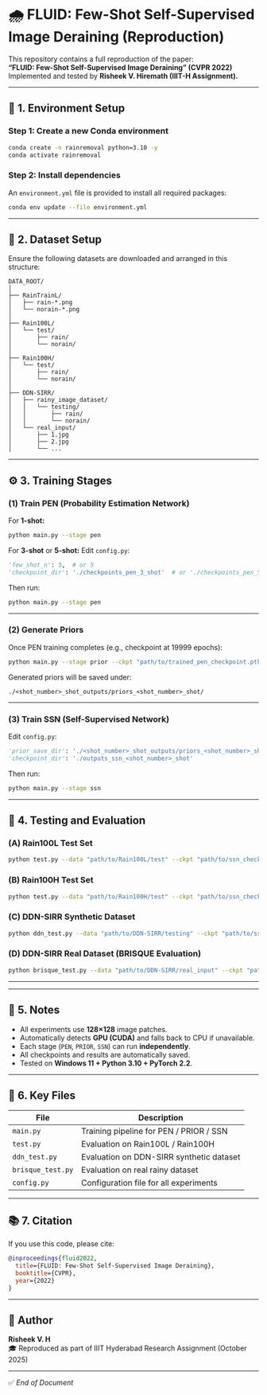 # 🌧️ FLUID: Few-Shot Self-Supervised Image Deraining (Reproduction)

This repository contains a full reproduction of the paper:  
**“FLUID: Few-Shot Self-Supervised Image Deraining” (CVPR 2022)**  
Implemented and tested by **Risheek V. Hiremath (IIIT-H Assignment).**

---

## 🧩 1. Environment Setup

### Step 1: Create a new Conda environment
```bash
conda create -n rainremoval python=3.10 -y
conda activate rainremoval
```

### Step 2: Install dependencies
An `environment.yml` file is provided to install all required packages:
```bash
conda env update --file environment.yml
```

---

## 📁 2. Dataset Setup

Ensure the following datasets are downloaded and arranged in this structure:

```
DATA_ROOT/
│
├── RainTrainL/
│   ├── rain-*.png
│   └── norain-*.png
│
├── Rain100L/
│   └── test/
│       ├── rain/
│       └── norain/
│
├── Rain100H/
│   └── test/
│       ├── rain/
│       └── norain/
│
├── DDN-SIRR/
│   ├── rainy_image_dataset/
│   │   └── testing/
│   │       ├── rain/
│   │       └── norain/
│   └── real_input/
│       ├── 1.jpg
│       ├── 2.jpg
│       └── ...
```

---

## ⚙️ 3. Training Stages

### (1) Train PEN (Probability Estimation Network)
For **1-shot:**
```bash
python main.py --stage pen
```

For **3-shot** or **5-shot:**
Edit `config.py`:
```python
'few_shot_n': 3,  # or 5
'checkpoint_dir': './checkpoints_pen_3_shot'  # or './checkpoints_pen_5_shot'
```
Then run:
```bash
python main.py --stage pen
```

---

### (2) Generate Priors
Once PEN training completes (e.g., checkpoint at 19999 epochs):
```bash
python main.py --stage prior --ckpt "path/to/trained_pen_checkpoint.pth"
```
Generated priors will be saved under:
```
./<shot_number>_shot_outputs/priors_<shot_number>_shot/
```

---

### (3) Train SSN (Self-Supervised Network)
Edit `config.py`:
```python
'prior_save_dir': './<shot_number>_shot_outputs/priors_<shot_number>_shot',
'checkpoint_dir': './outputs_ssn_<shot_number>_shot'
```

Then run:
```bash
python main.py --stage ssn
```

---

## 🧪 4. Testing and Evaluation

### (A) Rain100L Test Set
```bash
python test.py --data "path/to/Rain100L/test" --ckpt "path/to/ssn_checkpoint.pth" --save_dir "./results/Rain100L"
```

### (B) Rain100H Test Set
```bash
python test.py --data "path/to/Rain100H/test" --ckpt "path/to/ssn_checkpoint.pth" --save_dir "./results/Rain100H"
```

### (C) DDN-SIRR Synthetic Dataset
```bash
python ddn_test.py --data "path/to/DDN-SIRR/testing" --ckpt "path/to/ssn_checkpoint.pth" --save_dir "./results/DDN-SIRR-synthetic"
```

### (D) DDN-SIRR Real Dataset (BRISQUE Evaluation)
```bash
python brisque_test.py --data "path/to/DDN-SIRR/real_input" --ckpt "path/to/ssn_checkpoint.pth" --save_dir "./results/DDN-SIRR-real"
```

---



---

## 🧠 5. Notes

- All experiments use **128×128** image patches.  
- Automatically detects **GPU (CUDA)** and falls back to CPU if unavailable.  
- Each stage (`PEN`, `PRIOR`, `SSN`) can run **independently**.  
- All checkpoints and results are automatically saved.  
- Tested on **Windows 11 + Python 3.10 + PyTorch 2.2**.

---

## 📂 6. Key Files

| File | Description |
|------|--------------|
| `main.py` | Training pipeline for PEN / PRIOR / SSN |
| `test.py` | Evaluation on Rain100L / Rain100H |
| `ddn_test.py` | Evaluation on DDN-SIRR synthetic dataset |
| `brisque_test.py` | Evaluation on real rainy dataset |
| `config.py` | Configuration file for all experiments |

---

## 📚 7. Citation

If you use this code, please cite:

```bibtex
@inproceedings{fluid2022,
  title={FLUID: Few-Shot Self-Supervised Image Deraining},
  booktitle={CVPR},
  year={2022}
}
```

---

## 👤 Author

**Risheek V. H**  
🎓 Reproduced as part of IIIT Hyderabad Research Assignment (October 2025)

---

✅ *End of Document*
